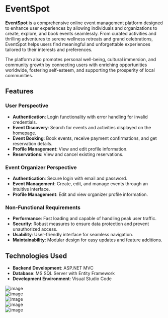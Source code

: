# EventSpot

**EventSpot** is a comprehensive online event management platform designed to enhance user experiences by allowing individuals and organizations to create, explore, and book events seamlessly. From curated activities and thrilling adventures to serene wellness retreats and grand celebrations, EventSpot helps users find meaningful and unforgettable experiences tailored to their interests and preferences.

The platform also promotes personal well-being, cultural immersion, and community growth by connecting users with enriching opportunities worldwide, fostering self-esteem, and supporting the prosperity of local communities.

## Features

### User Perspective

-   **Authentication**: Login functionality with error handling for invalid credentials.
-   **Event Discovery**: Search for events and activities displayed on the homepage.
-   **Event Booking**: Book events, receive payment confirmations, and get reservation details.
-   **Profile Management**: View and edit profile information.
-   **Reservations**: View and cancel existing reservations.

### Event Organizer Perspective

-   **Authentication**: Secure login with email and password.
-   **Event Management**: Create, edit, and manage events through an intuitive interface.
-   **Profile Management**: Edit and view organizer profile information.

### Non-Functional Requirements

-   **Performance**: Fast loading and capable of handling peak user traffic.
-   **Security**: Robust measures to ensure data protection and prevent unauthorized access.
-   **Usability**: User-friendly interface for seamless navigation.
-   **Maintainability**: Modular design for easy updates and feature additions.

## Technologies Used

-   **Backend Development**: ASP.NET MVC
-   **Database**: MS SQL Server with Entity Framework
-   **Development Environment**: Visual Studio Code


![image](https://github.com/user-attachments/assets/a4a168d0-2abd-4809-ab5c-14eb3649e8cf)  
![image](https://github.com/user-attachments/assets/b8cdf6ca-5f39-4312-a7b9-797d61dc730d)  
![image](https://github.com/user-attachments/assets/99b1ea61-6acc-4924-8ac1-8838fb78a581)  
![image](https://github.com/user-attachments/assets/7bf8d466-c1b5-45be-bfee-607433b01a10)  
![image](https://github.com/user-attachments/assets/c48186d4-34e3-4ebb-8ed3-56d2058e7a8c)  





